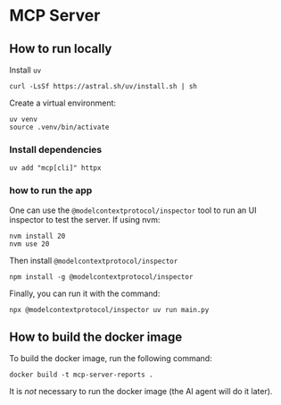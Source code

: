 # MCP Server

## How to run locally

Install `uv`
```
curl -LsSf https://astral.sh/uv/install.sh | sh
```

Create a virtual environment:

```
uv venv
source .venv/bin/activate
```

### Install dependencies

```
uv add "mcp[cli]" httpx
```

### how to run the app

One can use the `@modelcontextprotocol/inspector` tool to run an UI inspector to 
test the server.
If using nvm:

```
nvm install 20   
nvm use 20
```

Then install `@modelcontextprotocol/inspector`
```
npm install -g @modelcontextprotocol/inspector
```

Finally, you can run it with the command:

```
npx @modelcontextprotocol/inspector uv run main.py
```

## How to build the docker image

To build the docker image, run the following command:

```
docker build -t mcp-server-reports .
```

It is *not* necessary to run the docker image (the AI agent will do it later).